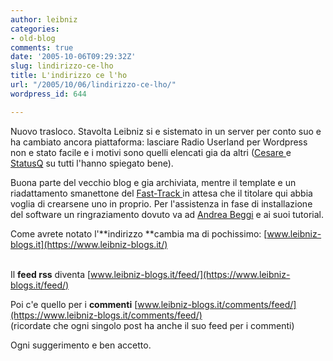 ```yaml
---
author: leibniz
categories:
- old-blog
comments: true
date: '2005-10-06T09:29:32Z'
slug: lindirizzo-ce-lho
title: L'indirizzo ce l'ho
url: "/2005/10/06/lindirizzo-ce-lho/"
wordpress_id: 644

---
```

Nuovo trasloco. Stavolta Leibniz si e sistemato in un server per conto suo e ha cambiato ancora piattaforma: lasciare Radio Userland per Wordpress non e stato facile e i motivi sono quelli elencati gia da altri ([Cesare ](https://blogs.it/0100214/2005/02/27.html#a1943) e [StatusQ](https://www.statusq.org/archives/2004/12/18/542/) su tutti l'hanno spiegato bene). 

Buona parte del vecchio blog e gia archiviata, mentre il template e un riadattamento smanettone del [Fast-Track ](https://wpthemes.info/posts/2005/03/21/fasttrack-the-most-wanted/)in attesa che il titolare qui abbia voglia di crearsene uno in proprio. Per l'assistenza in fase di installazione del software un ringraziamento dovuto va ad [Andrea Beggi](https://www.andreabeggi.net/) e ai suoi tutorial.

Come avrete notato l'**indirizzo **cambia ma di pochissimo: [www.leibniz-blogs.it](https://www.leibniz-blogs.it/)

[](https://www.leibniz-blogs.it/)  
Il **feed rss** diventa [www.leibniz-blogs.it/feed/](https://www.leibniz-blogs.it/feed/)  


Poi c'e quello per i **commenti** [www.leibniz-blogs.it/comments/feed/](https://www.leibniz-blogs.it/comments/feed/)  
(ricordate che ogni singolo post ha anche il suo feed per i commenti)

Ogni suggerimento e ben accetto.
